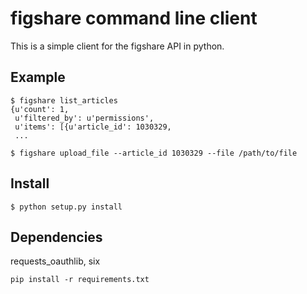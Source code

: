 figshare command line client
============================

This is a simple client for the figshare API in python.

Example
-------
```
$ figshare list_articles
{u'count': 1,
 u'filtered_by': u'permissions',
 u'items': [{u'article_id': 1030329,
 ...
 
$ figshare upload_file --article_id 1030329 --file /path/to/file
```

Install
-------

```
$ python setup.py install
```

Dependencies
------------
requests_oauthlib, six

```
pip install -r requirements.txt
```
